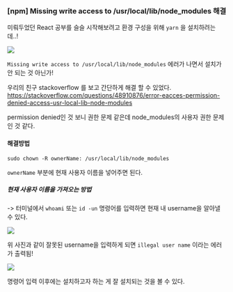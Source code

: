 ### [npm] Missing write access to /usr/local/lib/node_modules 해결


미뤄두었던 React 공부를 슬슬 시작해보려고 환경 구성을 위해 `yarn` 을 설치하려는데..!

![](https://velog.velcdn.com/images/kjhxxxx/post/9c5790c6-6f10-4739-a0ec-512d86b17105/image.png)

`Missing write access to /usr/local/lib/node_modules` 
에러가 나면서 설치가 안 되는 것 아닌가!

우리의 친구 stackoverflow 를 보고 간단하게 해결 할 수 있었다.
https://stackoverflow.com/questions/48910876/error-eacces-permission-denied-access-usr-local-lib-node-modules


permission denied인 것 보니 권한 문제 같은데 
node_modules의 사용자 권한 문제인 것 같다.


#### 해결방법

```
sudo chown -R ownerName: /usr/local/lib/node_modules
```


`ownerName` 부분에 현재 사용자 이름을 넣어주면 된다.

##### 현재 사용자 이름을 가져오는 방법
-> 터미널에서 `whoami` 또는 `id -un` 명령어를 입력하면 현재 내 username을 알아낼 수 있다.


![](https://velog.velcdn.com/images/kjhxxxx/post/1923cb7d-d706-4db1-a1aa-e72bc44063d0/image.png)

위 사진과 같이 잘못된 username을 입력하게 되면
`illegal user name` 이라는 에러가 출력됨!

![](https://velog.velcdn.com/images/kjhxxxx/post/8c55a6f6-777f-45d5-8d78-d7f0dc5a5535/image.png)

명령어 입력 이후에는 설치하고자 하는 게 잘 설치되는 것을 볼 수 있다.
